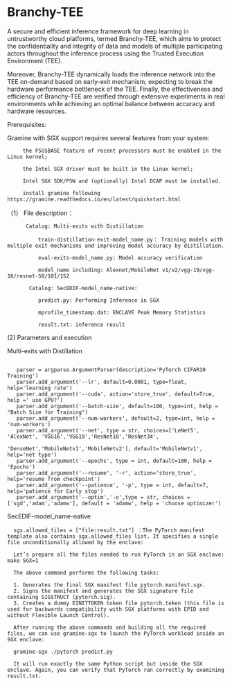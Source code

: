 # Branchy-TEE
 A secure  and efficient inference framework for deep learning in  untrustworthy cloud platforms, termed Branchy-TEE, which  aims to protect the confidentiality and integrity of data and  models of multiple participating actors throughout the inference  process using the Trusted Execution Environment (TEE).

Moreover, Branchy-TEE dynamically loads the inference  network into the TEE on-demand based on early-exit  mechanism, expecting to break the hardware performance  bottleneck of the TEE.  Finally, the effectiveness and efficiency  of Branchy-TEE are verified through extensive experiments  in real environments while achieving an optimal  balance between accuracy and hardware resources.

Prerequisites:

  Gramine with SGX support requires several features from your system:
 ```
      the FSGSBASE feature of recent processors must be enabled in the Linux kernel;
      
      the Intel SGX driver must be built in the Linux kernel;
      
      Intel SGX SDK/PSW and (optionally) Intel DCAP must be installed.
      
      install gramine following https://gramine.readthedocs.io/en/latest/quickstart.html
  ```
  
  （1）	File description：
  ```
        Catalog: Multi-exits with Distillation
        
            train-distillation-exit-model_name.py： Training models with multiple exit mechanisms and improving model accuracy by distillation. 
            
            eval-exits-model_name.py: Model accuracy verification
            
            model_name including: Alexnet/MobileNet v1/v2/vgg-19/vgg-16/resnet-50/101/152

         Catalog: SecEDIF-model_name-native:
         
            predict.py: Performing Inference in SGX
            
            mprofile_timestamp.dat: ENCLAVE Peak Memory Statistics
            
            result.txt: inference result
```


  (2) Parameters and execution
  
  Multi-exits with Distillation
 ```

    parser = argparse.ArgumentParser(description='PyTorch CIFAR10 Training')
    parser.add_argument('--lr', default=0.0001, type=float, help='learning rate')
    parser.add_argument('--cuda', action='store_true', default=True, help =' use GPU?')
    parser.add_argument('--batch-size', default=100, type=int, help = "Batch Size for Training")
    parser.add_argument('--num-workers', default=2, type=int, help = 'num-workers')
    parser.add_argument('--net', type = str, choices=['LeNet5', 'AlexNet', 'VGG16','VGG19','ResNet18','ResNet34',   
                                                       'DenseNet','MobileNetv1','MobileNetv2'], default='MobileNetv1', help='net type')
    parser.add_argument('--epochs', type = int, default=100, help = 'Epochs')
    parser.add_argument('--resume', '-r', action='store_true', help='resume from checkpoint')
    parser.add_argument('--patience', '-p', type = int, default=7, help='patience for Early stop')
    parser.add_argument('--optim','-o',type = str, choices = ['sgd','adam','adamw'], default = 'adamw', help = 'choose optimizer')
 ```
 SecEDIF-model_name-native
  ```
    sgx.allowed_files = ["file:result.txt"] ：The PyTorch manifest template also contains sgx.allowed_files list. It specifies a single file unconditionally allowed by the enclave:
    
    Let’s prepare all the files needed to run PyTorch in an SGX enclave: make SGX=1
    
    The above command performs the following tasks:

    1. Generates the final SGX manifest file pytorch.manifest.sgx.
    2. Signs the manifest and generates the SGX signature file containing SIGSTRUCT (pytorch.sig).
    3. Creates a dummy EINITTOKEN token file pytorch.token (this file is used for backwards compatibility with SGX platforms with EPID and without Flexible Launch Control).
    
    After running the above commands and building all the required files, we can use gramine-sgx to launch the PyTorch workload inside an SGX enclave:

    gramine-sgx ./pytorch predict.py

    It will run exactly the same Python script but inside the SGX enclave. Again, you can verify that PyTorch ran correctly by examining result.txt.


 ```
 
 
